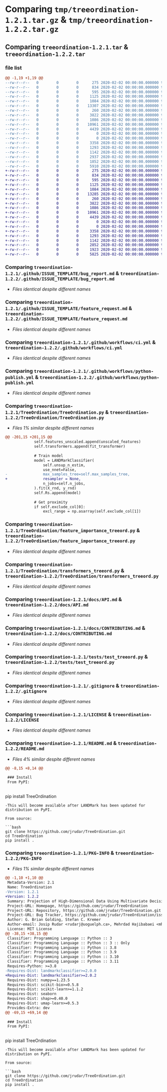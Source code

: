 # Comparing `tmp/treeordination-1.2.1.tar.gz` & `tmp/treeordination-1.2.2.tar.gz`

## Comparing `treeordination-1.2.1.tar` & `treeordination-1.2.2.tar`

### file list

```diff
@@ -1,19 +1,19 @@
--rw-r--r--   0        0        0      275 2020-02-02 00:00:00.000000 treeordination-1.2.1/environment.yml
--rw-r--r--   0        0        0      834 2020-02-02 00:00:00.000000 treeordination-1.2.1/.github/ISSUE_TEMPLATE/bug_report.md
--rw-r--r--   0        0        0      595 2020-02-02 00:00:00.000000 treeordination-1.2.1/.github/ISSUE_TEMPLATE/feature_request.md
--rw-r--r--   0        0        0     1125 2020-02-02 00:00:00.000000 treeordination-1.2.1/.github/workflows/ci.yml
--rw-r--r--   0        0        0     1084 2020-02-02 00:00:00.000000 treeordination-1.2.1/.github/workflows/python-publish.yml
--rw-r--r--   0        0        0    13307 2020-02-02 00:00:00.000000 treeordination-1.2.1/TreeOrdination/TreeOrdination.py
--rw-r--r--   0        0        0      260 2020-02-02 00:00:00.000000 treeordination-1.2.1/TreeOrdination/__init__.py
--rw-r--r--   0        0        0     3822 2020-02-02 00:00:00.000000 treeordination-1.2.1/TreeOrdination/feature_importance_treeord.py
--rw-r--r--   0        0        0     1086 2020-02-02 00:00:00.000000 treeordination-1.2.1/TreeOrdination/transformers_treeord.py
--rw-r--r--   0        0        0    10961 2020-02-02 00:00:00.000000 treeordination-1.2.1/docs/API.md
--rw-r--r--   0        0        0     4439 2020-02-02 00:00:00.000000 treeordination-1.2.1/docs/CONTRIBUTING.md
--rw-r--r--   0        0        0        0 2020-02-02 00:00:00.000000 treeordination-1.2.1/notebooks/README.md
--rw-r--r--   0        0        0        0 2020-02-02 00:00:00.000000 treeordination-1.2.1/tests/__init__.py
--rw-r--r--   0        0        0     3358 2020-02-02 00:00:00.000000 treeordination-1.2.1/tests/test_treeord.py
--rw-r--r--   0        0        0     1293 2020-02-02 00:00:00.000000 treeordination-1.2.1/.gitignore
--rw-r--r--   0        0        0     1142 2020-02-02 00:00:00.000000 treeordination-1.2.1/LICENSE
--rw-r--r--   0        0        0     2937 2020-02-02 00:00:00.000000 treeordination-1.2.1/README.md
--rw-r--r--   0        0        0     1852 2020-02-02 00:00:00.000000 treeordination-1.2.1/pyproject.toml
--rw-r--r--   0        0        0     5910 2020-02-02 00:00:00.000000 treeordination-1.2.1/PKG-INFO
+-rw-r--r--   0        0        0      275 2020-02-02 00:00:00.000000 treeordination-1.2.2/environment.yml
+-rw-r--r--   0        0        0      834 2020-02-02 00:00:00.000000 treeordination-1.2.2/.github/ISSUE_TEMPLATE/bug_report.md
+-rw-r--r--   0        0        0      595 2020-02-02 00:00:00.000000 treeordination-1.2.2/.github/ISSUE_TEMPLATE/feature_request.md
+-rw-r--r--   0        0        0     1125 2020-02-02 00:00:00.000000 treeordination-1.2.2/.github/workflows/ci.yml
+-rw-r--r--   0        0        0     1084 2020-02-02 00:00:00.000000 treeordination-1.2.2/.github/workflows/python-publish.yml
+-rw-r--r--   0        0        0    13285 2020-02-02 00:00:00.000000 treeordination-1.2.2/TreeOrdination/TreeOrdination.py
+-rw-r--r--   0        0        0      260 2020-02-02 00:00:00.000000 treeordination-1.2.2/TreeOrdination/__init__.py
+-rw-r--r--   0        0        0     3822 2020-02-02 00:00:00.000000 treeordination-1.2.2/TreeOrdination/feature_importance_treeord.py
+-rw-r--r--   0        0        0     1086 2020-02-02 00:00:00.000000 treeordination-1.2.2/TreeOrdination/transformers_treeord.py
+-rw-r--r--   0        0        0    10961 2020-02-02 00:00:00.000000 treeordination-1.2.2/docs/API.md
+-rw-r--r--   0        0        0     4439 2020-02-02 00:00:00.000000 treeordination-1.2.2/docs/CONTRIBUTING.md
+-rw-r--r--   0        0        0        0 2020-02-02 00:00:00.000000 treeordination-1.2.2/notebooks/README.md
+-rw-r--r--   0        0        0        0 2020-02-02 00:00:00.000000 treeordination-1.2.2/tests/__init__.py
+-rw-r--r--   0        0        0     3358 2020-02-02 00:00:00.000000 treeordination-1.2.2/tests/test_treeord.py
+-rw-r--r--   0        0        0     1293 2020-02-02 00:00:00.000000 treeordination-1.2.2/.gitignore
+-rw-r--r--   0        0        0     1142 2020-02-02 00:00:00.000000 treeordination-1.2.2/LICENSE
+-rw-r--r--   0        0        0     2852 2020-02-02 00:00:00.000000 treeordination-1.2.2/README.md
+-rw-r--r--   0        0        0     1923 2020-02-02 00:00:00.000000 treeordination-1.2.2/pyproject.toml
+-rw-r--r--   0        0        0     5825 2020-02-02 00:00:00.000000 treeordination-1.2.2/PKG-INFO
```

### Comparing `treeordination-1.2.1/.github/ISSUE_TEMPLATE/bug_report.md` & `treeordination-1.2.2/.github/ISSUE_TEMPLATE/bug_report.md`

 * *Files identical despite different names*

### Comparing `treeordination-1.2.1/.github/ISSUE_TEMPLATE/feature_request.md` & `treeordination-1.2.2/.github/ISSUE_TEMPLATE/feature_request.md`

 * *Files identical despite different names*

### Comparing `treeordination-1.2.1/.github/workflows/ci.yml` & `treeordination-1.2.2/.github/workflows/ci.yml`

 * *Files identical despite different names*

### Comparing `treeordination-1.2.1/.github/workflows/python-publish.yml` & `treeordination-1.2.2/.github/workflows/python-publish.yml`

 * *Files identical despite different names*

### Comparing `treeordination-1.2.1/TreeOrdination/TreeOrdination.py` & `treeordination-1.2.2/TreeOrdination/TreeOrdination.py`

 * *Files 1% similar despite different names*

```diff
@@ -201,15 +201,15 @@
             self.features_unscaled.append(unscaled_features)
             self.transformers.append(fit_transformer)
 
             # Train model
             model = LANDMarkClassifier(
                 self.unsup_n_estim,
                 use_nnet=False,
-                max_samples_tree=self.max_samples_tree,
+                resampler = None,
                 n_jobs=self.n_jobs,
             ).fit(X_rnd, y_rnd)
             self.Rs.append(model)
 
             # Get proximity
             if self.exclude_col[0]:
                 excl_range = np.asarray(self.exclude_col[1])
```

### Comparing `treeordination-1.2.1/TreeOrdination/feature_importance_treeord.py` & `treeordination-1.2.2/TreeOrdination/feature_importance_treeord.py`

 * *Files identical despite different names*

### Comparing `treeordination-1.2.1/TreeOrdination/transformers_treeord.py` & `treeordination-1.2.2/TreeOrdination/transformers_treeord.py`

 * *Files identical despite different names*

### Comparing `treeordination-1.2.1/docs/API.md` & `treeordination-1.2.2/docs/API.md`

 * *Files identical despite different names*

### Comparing `treeordination-1.2.1/docs/CONTRIBUTING.md` & `treeordination-1.2.2/docs/CONTRIBUTING.md`

 * *Files identical despite different names*

### Comparing `treeordination-1.2.1/tests/test_treeord.py` & `treeordination-1.2.2/tests/test_treeord.py`

 * *Files identical despite different names*

### Comparing `treeordination-1.2.1/.gitignore` & `treeordination-1.2.2/.gitignore`

 * *Files identical despite different names*

### Comparing `treeordination-1.2.1/LICENSE` & `treeordination-1.2.2/LICENSE`

 * *Files identical despite different names*

### Comparing `treeordination-1.2.1/README.md` & `treeordination-1.2.2/README.md`

 * *Files 4% similar despite different names*

```diff
@@ -8,15 +8,14 @@
 
 ### Install
 From PyPI:
 
 ```
 pip install TreeOrdination
 ```
-This will become available after LANDMark has been updated for distribution on PyPI.
 
 From source:
 
 ```bash
 git clone https://github.com/jrudar/TreeOrdination.git
 cd TreeOrdination
 pip install .
```

### Comparing `treeordination-1.2.1/PKG-INFO` & `treeordination-1.2.2/PKG-INFO`

 * *Files 1% similar despite different names*

```diff
@@ -1,10 +1,10 @@
 Metadata-Version: 2.1
 Name: TreeOrdination
-Version: 1.2.1
+Version: 1.2.2
 Summary: Projection of High-Dimensional Data Using Multivariate Decision Trees and UMAP
 Project-URL: Homepage, https://github.com/jrudar/TreeOrdination
 Project-URL: Repository, https://github.com/jrudar/TreeOrdination.git
 Project-URL: Bug Tracker, https://github.com/jrudar/TreeOrdination/issues
 Author: G. Brian Golding, Stefan C. Kremer
 Author-email: Josip Rudar <rudarj@uoguelph.ca>, Mehrdad Hajibabaei <mhajibab@uoguelph.ca>
 License: MIT License
@@ -38,15 +38,15 @@
 Classifier: Programming Language :: Python :: 3
 Classifier: Programming Language :: Python :: 3 :: Only
 Classifier: Programming Language :: Python :: 3.8
 Classifier: Programming Language :: Python :: 3.9
 Classifier: Programming Language :: Python :: 3.10
 Classifier: Programming Language :: Python :: 3.11
 Requires-Python: >=3.8
-Requires-Dist: landmarkclassifier>=2.0.0
+Requires-Dist: landmarkclassifier>=2.0.2
 Requires-Dist: numpy==1.23.5
 Requires-Dist: scikit-bio>=0.5.8
 Requires-Dist: scikit-learn>=1.1.2
 Requires-Dist: seaborn
 Requires-Dist: shap>=0.40.0
 Requires-Dist: umap-learn>=0.5.3
 Provides-Extra: dev
@@ -69,15 +69,14 @@
 
 ### Install
 From PyPI:
 
 ```
 pip install TreeOrdination
 ```
-This will become available after LANDMark has been updated for distribution on PyPI.
 
 From source:
 
 ```bash
 git clone https://github.com/jrudar/TreeOrdination.git
 cd TreeOrdination
 pip install .
```

